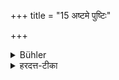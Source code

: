 +++
title = "15 अष्टमे पुष्टिः"

+++

<details><summary>Bühler</summary>

15. (If he performs it) on the eighth day (its reward is) prosperity
</details>

<details><summary>हरदत्त-टीका</summary>

## सूत्रम्
अष्टमे पुष्टिः ॥ १४ ॥  
## टिप्पनी
स्पष्टम् ॥ १४॥
</details>
